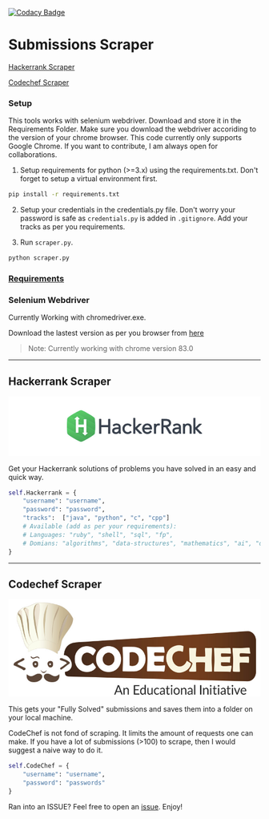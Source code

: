 [![Codacy Badge](https://app.codacy.com/project/badge/Grade/8318552df2264bac9b2f7248b60588cf)](https://www.codacy.com/manual/th3c0d3br34ker/submissions-scraper-selenium?utm_source=github.com&amp;utm_medium=referral&amp;utm_content=th3c0d3br34ker/submissions-scraper-selenium&amp;utm_campaign=Badge_Grade)

# Submissions Scraper

[Hackerrank Scraper](#Hackerrank-Scraper)

[Codechef Scraper](#Codechef-Scraper)

### Setup

This tools works with selenium webdriver. Download and store it in the Requirements Folder. Make sure you download the webdriver accoriding to the version of your chrome browser. This code currently only supports Google Chrome. If you want to contribute, I am always open for collaborations.

1.  Setup requirements for python (>=3.x) using the requirements.txt. Don't forget to setup a virtual environment first.

```bash
pip install -r requirements.txt
```

2.  Setup your credentials in the credentials.py file. Don't worry your password is safe as `credentials.py` is added in `.gitignore`. Add your tracks as per you requirements.

3.  Run `scraper.py`.

```bash
python scraper.py
```

### [Requirements](Requirements/REQUIREMENTS.md)

<h3 id="selenium-webdriver">Selenium Webdriver</h3>
<p>Currently Working with chromedriver.exe.</p>
<p>Download the lastest version as per you browser from <a href="https://chromedriver.storage.googleapis.com/index.html">here</a></p>
<blockquote>
<p>Note: Currently working with chrome version 83.0</p>
</blockquote>

---

## Hackerrank Scraper	

<p align="center">
	<a href="https://www.hackerrank.com/jainamd"><img src="assets/title-hackerrank.jpg"></a>
</p>

Get your Hackerrank solutions of problems you have solved in an easy and quick way.

```python
self.Hackerrank = {
	"username": "username",
	"password": "password",
	"tracks":  ["java", "python", "c", "cpp"]
	# Available (add as per your requirements):
	# Languages: "ruby", "shell", "sql", "fp",
	# Domians: "algorithms", "data-structures", "mathematics", "ai", "databases", "regex", "tutorials"
}
```
---

## Codechef Scraper

<p align="center">
	<a href="https://www.codechef.com/jainam_d"><img src="assets/title-codechef.jpg"></a>
</p>

This gets your "Fully Solved" submissions and saves them into a folder on your local machine.

CodeChef is not fond of scraping. It limits the amount of requests one can make. If you have a lot of submissions (>100) to scrape, then I would suggest a naive way to do it. 

```python
self.CodeChef = {
	"username": "username",
	"password": "passwords"
}
```

Ran into an ISSUE? Feel free to open an [issue](https://github.com/th3c0d3br34ker/submissions-scraper-selenium/issues/new). Enjoy!
